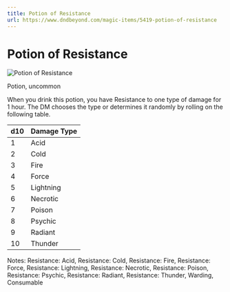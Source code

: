 ```yaml
---
title: Potion of Resistance
url: https://www.dndbeyond.com/magic-items/5419-potion-of-resistance
---
```


# Potion of Resistance

![Potion of Resistance](potion-of-resistance.png)

Potion, uncommon

When you drink this potion, you have Resistance to one type of damage for 1 hour. The DM chooses the type or determines it randomly by rolling on the following table.

| d10 | Damage Type |
|---|---|
| 1 | Acid |
| 2 | Cold |
| 3 | Fire |
| 4 | Force |
| 5 | Lightning |
| 6 | Necrotic |
| 7 | Poison |
| 8 | Psychic |
| 9 | Radiant |
| 10 | Thunder |


Notes: Resistance: Acid, Resistance: Cold, Resistance: Fire, Resistance: Force, Resistance: Lightning, Resistance: Necrotic, Resistance: Poison, Resistance: Psychic, Resistance: Radiant, Resistance: Thunder, Warding, Consumable